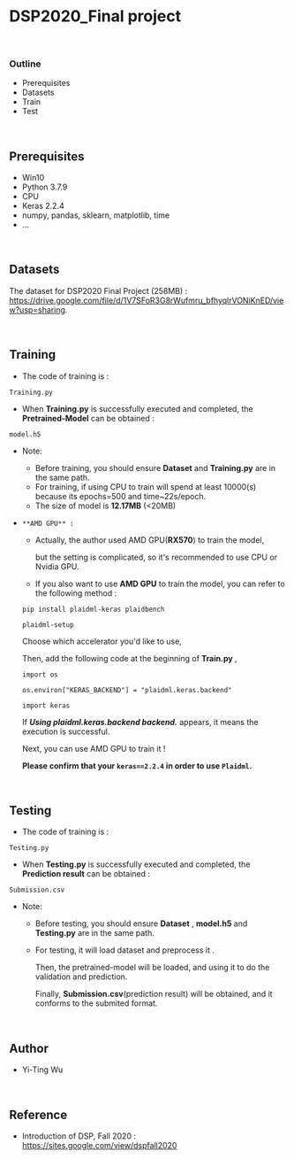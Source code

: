 # DSP2020_Final project

&nbsp;

### Outline
- Prerequisites
- Datasets
- Train
- Test

&nbsp;

## Prerequisites
- Win10
- Python 3.7.9
- CPU
- Keras 2.2.4
- numpy, pandas, sklearn, matplotlib, time
- ...

&nbsp;

## Datasets
The dataset for DSP2020 Final Project (258MB) : https://drive.google.com/file/d/1V7SFoR3G8rWufmru_bfhyqlrVONiKnED/view?usp=sharing. 

&nbsp;

## Training 
- The code of training is : 
```
Training.py
```

- When **Training.py** is successfully executed and completed, the **Pretrained-Model** can be obtained :
```
model.h5
```

- Note:
  * Before training, you should ensure **Dataset** and **Training.py** are in the same path.
  * For training, if using CPU to train will spend at least 10000(s) because its epochs=500 and time~22s/epoch.
  * The size of model is **12.17MB** (<20MB)

- `**AMD GPU** :`
  * Actually, the author used AMD GPU(**RX570**) to train the model, 
    
    but the setting is complicated, so it's recommended to use CPU or Nvidia GPU.
  * If you also want to use **AMD GPU** to train the model, you can refer to the following method :
  ```
  pip install plaidml-keras plaidbench
  ```
  ```
  plaidml-setup
  ```
  Choose which accelerator you'd like to use,
  
    Then, add the following code at the beginning of **Train.py** ,
    ```
    import os

    os.environ["KERAS_BACKEND"] = "plaidml.keras.backend"

    import keras
    ```
    If **_Using plaidml.keras.backend backend._** appears, it means the execution is successful.
    
    Next, you can use AMD GPU to train it !
    
    **Please confirm that your `keras==2.2.4` in order to use `Plaidml`.**

&nbsp;

## Testing
- The code of training is : 
```
Testing.py
```

- When **Testing.py** is successfully executed and completed, the **Prediction result** can be obtained :
```
Submission.csv
```

- Note:
  * Before testing, you should ensure **Dataset** , **model.h5** and **Testing.py** are in the same path.
  * For testing, it will load dataset and preprocess it .
    
    Then, the pretrained-model will be loaded, and using it to do the validation and prediction.
    
    Finally, **Submission.csv**(prediction result) will be obtained, and it conforms to the submited format.

&nbsp;

## Author
- Yi-Ting Wu

&nbsp;

## Reference
- Introduction of DSP, Fall 2020 : https://sites.google.com/view/dspfall2020
